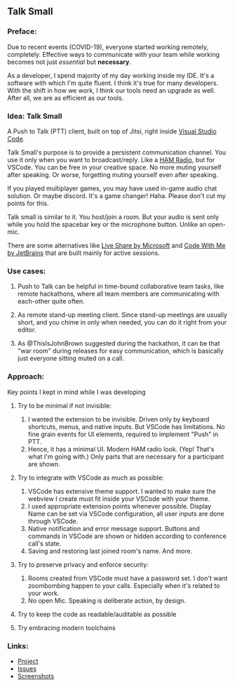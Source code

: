 ## Talk Small

### Preface:

Due to recent events (COVID-19), everyone started working remotely, completely.
Effective ways to communicate with your team while working becomes not just
*essential* but **necessary**.

As a developer, I spend majority of my day working inside my IDE. It's a
software with which I'm quite fluent. I think it's true for many developers.
With the shift in how we work, I think our tools need an upgrade as well.
After all, we are as efficient as our tools.

### Idea: Talk Small 

A Push to Talk (PTT) client, built on top of Jitsi, right inside
[Visual Studio Code](https://marketplace.visualstudio.com/items?itemName=dhruvin-dev.talk-small).

Talk Small's purpose is to provide a persistent communication channel.
You use it only when you want to broadcast/reply.
Like a [HAM Radio](https://en.wikipedia.org/wiki/Amateur_radio), but for VSCode. 
You can be free in your creative space. No more muting yourself after speaking.
Or worse, forgetting muting yourself even after speaking.

If you played multiplayer games, you may have used in-game audio chat solution.
Or maybe discord. It's a game changer! Haha. Please don't cut my points for this.

Talk small is similar to it. You host/join a room. But your audio is sent only
while you hold the spacebar key or the microphone button. Unlike an open-mic.

There are some alternatives like
[Live Share by Microsoft](https://docs.microsoft.com/en-us/visualstudio/liveshare/)
and [Code With Me by JetBrains](https://blog.jetbrains.com/blog/2020/09/28/code-with-me-eap/)
that are built mainly for active sessions.

### Use cases:

1. Push to Talk can be helpful in time-bound collaborative team tasks, like
remote hackathons, where all team members are communicating with each-other
quite often.

1. As remote stand-up meeting client. Since stand-up meetings are usually short,
and you chime in only when needed, you can do it right from your editor.

1. As @ThisIsJohnBrown suggested during the hackathon, it can be that "war room"
during releases for easy communication, which is basically just everyone sitting
muted on a call.

### Approach:

Key points I kept in mind while I was developing

1. Try to be minimal if not invisible:
    1. I wanted the extension to be invisible. Driven only by keyboard shortcuts,
    menus, and native inputs. But VSCode has limitations. No fine grain events
    for UI elements, required to implement "Push" in PTT.
    1. Hence, it has a minimal UI. Modern HAM radio look. (Yep! That's what I'm
    going with.) Only parts that are necessary for a participant are shown.

1. Try to integrate with VSCode as much as possible:
    1. VSCode has extensive theme support. I wanted to make sure the webview I
    create must fit inside your VSCode with your theme.
    1. I used appropriate extension points whenever possible. Display Name can
    be set via VSCode configuration, all user inputs are done through VSCode.
    1. Native notification and error message support. Buttons and commands in
    VSCode are shown or hidden according to conference call's state.
    1. Saving and restoring last joined room's name. And more.

1. Try to preserve privacy and enforce security:
    1. Rooms created from VSCode must have a password set. I don't want
    zoombombing happen to your calls. Especially when it's related to your work.
    1. No open Mic. Speaking is deliberate action, by design.

1. Try to keep the code as readable/auditable as possible

1. Try embracing modern toolchains

### Links:

- [Project](https://github.com/dhruvin2910/talk-small)
- [Issues](https://github.com/dhruvin2910/talk-small/issues)
- [Screenshots](https://github.com/dhruvin2910/talk-small/blob/master/README.md#screenshots)
